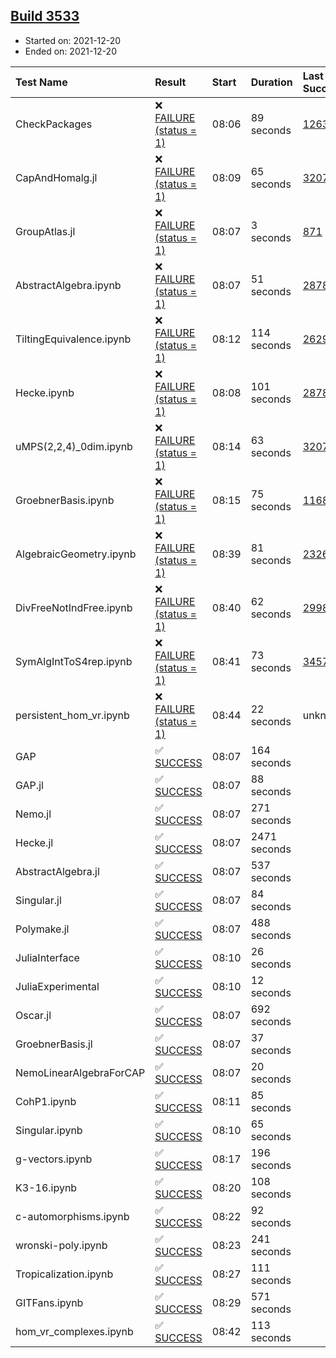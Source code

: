 ## [Build 3533](https://oscarci.mathematik.uni-kl.de/job/oscar-stable/3533/)

* Started on: 2021-12-20
* Ended on: 2021-12-20

| Test Name    | Result | Start | Duration | Last Success | First Failure |
|:-------------|:-------|:------|:---------|:-------------|:--------------|
| CheckPackages | ❌ [FAILURE (status = 1)](https://oscarci.mathematik.uni-kl.de/job/oscar-stable/3533/artifact/logs/build-3533/CheckPackages.log) | 08:06 | 89 seconds | [1263](https://oscarci.mathematik.uni-kl.de/job/oscar-stable/1263/) | [1264](https://oscarci.mathematik.uni-kl.de/job/oscar-stable/1264/) |
| CapAndHomalg.jl | ❌ [FAILURE (status = 1)](https://oscarci.mathematik.uni-kl.de/job/oscar-stable/3533/artifact/logs/build-3533/CapAndHomalg.jl.log) | 08:09 | 65 seconds | [3207](https://oscarci.mathematik.uni-kl.de/job/oscar-stable/3207/) | [3208](https://oscarci.mathematik.uni-kl.de/job/oscar-stable/3208/) |
| GroupAtlas.jl | ❌ [FAILURE (status = 1)](https://oscarci.mathematik.uni-kl.de/job/oscar-stable/3533/artifact/logs/build-3533/GroupAtlas.jl.log) | 08:07 | 3 seconds | [871](https://oscarci.mathematik.uni-kl.de/job/oscar-stable/871/) | [872](https://oscarci.mathematik.uni-kl.de/job/oscar-stable/872/) |
| AbstractAlgebra.ipynb | ❌ [FAILURE (status = 1)](https://oscarci.mathematik.uni-kl.de/job/oscar-stable/3533/artifact/logs/build-3533/AbstractAlgebra.ipynb.log) | 08:07 | 51 seconds | [2878](https://oscarci.mathematik.uni-kl.de/job/oscar-stable/2878/) | [2879](https://oscarci.mathematik.uni-kl.de/job/oscar-stable/2879/) |
| TiltingEquivalence.ipynb | ❌ [FAILURE (status = 1)](https://oscarci.mathematik.uni-kl.de/job/oscar-stable/3533/artifact/logs/build-3533/TiltingEquivalence.ipynb.log) | 08:12 | 114 seconds | [2629](https://oscarci.mathematik.uni-kl.de/job/oscar-stable/2629/) | [2630](https://oscarci.mathematik.uni-kl.de/job/oscar-stable/2630/) |
| Hecke.ipynb | ❌ [FAILURE (status = 1)](https://oscarci.mathematik.uni-kl.de/job/oscar-stable/3533/artifact/logs/build-3533/Hecke.ipynb.log) | 08:08 | 101 seconds | [2878](https://oscarci.mathematik.uni-kl.de/job/oscar-stable/2878/) | [2879](https://oscarci.mathematik.uni-kl.de/job/oscar-stable/2879/) |
| uMPS(2,2,4)_0dim.ipynb | ❌ [FAILURE (status = 1)](https://oscarci.mathematik.uni-kl.de/job/oscar-stable/3533/artifact/logs/build-3533/uMPS-2-2-4-_0dim.ipynb.log) | 08:14 | 63 seconds | [3207](https://oscarci.mathematik.uni-kl.de/job/oscar-stable/3207/) | [3208](https://oscarci.mathematik.uni-kl.de/job/oscar-stable/3208/) |
| GroebnerBasis.ipynb | ❌ [FAILURE (status = 1)](https://oscarci.mathematik.uni-kl.de/job/oscar-stable/3533/artifact/logs/build-3533/GroebnerBasis.ipynb.log) | 08:15 | 75 seconds | [1168](https://oscarci.mathematik.uni-kl.de/job/oscar-stable/1168/) | [1169](https://oscarci.mathematik.uni-kl.de/job/oscar-stable/1169/) |
| AlgebraicGeometry.ipynb | ❌ [FAILURE (status = 1)](https://oscarci.mathematik.uni-kl.de/job/oscar-stable/3533/artifact/logs/build-3533/AlgebraicGeometry.ipynb.log) | 08:39 | 81 seconds | [2326](https://oscarci.mathematik.uni-kl.de/job/oscar-stable/2326/) | [2327](https://oscarci.mathematik.uni-kl.de/job/oscar-stable/2327/) |
| DivFreeNotIndFree.ipynb | ❌ [FAILURE (status = 1)](https://oscarci.mathematik.uni-kl.de/job/oscar-stable/3533/artifact/logs/build-3533/DivFreeNotIndFree.ipynb.log) | 08:40 | 62 seconds | [2998](https://oscarci.mathematik.uni-kl.de/job/oscar-stable/2998/) | [2999](https://oscarci.mathematik.uni-kl.de/job/oscar-stable/2999/) |
| SymAlgIntToS4rep.ipynb | ❌ [FAILURE (status = 1)](https://oscarci.mathematik.uni-kl.de/job/oscar-stable/3533/artifact/logs/build-3533/SymAlgIntToS4rep.ipynb.log) | 08:41 | 73 seconds | [3457](https://oscarci.mathematik.uni-kl.de/job/oscar-stable/3457/) | [3458](https://oscarci.mathematik.uni-kl.de/job/oscar-stable/3458/) |
| persistent_hom_vr.ipynb | ❌ [FAILURE (status = 1)](https://oscarci.mathematik.uni-kl.de/job/oscar-stable/3533/artifact/logs/build-3533/persistent_hom_vr.ipynb.log) | 08:44 | 22 seconds | unknown | unknown |
| GAP | ✅ [SUCCESS](https://oscarci.mathematik.uni-kl.de/job/oscar-stable/3533/artifact/logs/build-3533/GAP.log) | 08:07 | 164 seconds |  |  |
| GAP.jl | ✅ [SUCCESS](https://oscarci.mathematik.uni-kl.de/job/oscar-stable/3533/artifact/logs/build-3533/GAP.jl.log) | 08:07 | 88 seconds |  |  |
| Nemo.jl | ✅ [SUCCESS](https://oscarci.mathematik.uni-kl.de/job/oscar-stable/3533/artifact/logs/build-3533/Nemo.jl.log) | 08:07 | 271 seconds |  |  |
| Hecke.jl | ✅ [SUCCESS](https://oscarci.mathematik.uni-kl.de/job/oscar-stable/3533/artifact/logs/build-3533/Hecke.jl.log) | 08:07 | 2471 seconds |  |  |
| AbstractAlgebra.jl | ✅ [SUCCESS](https://oscarci.mathematik.uni-kl.de/job/oscar-stable/3533/artifact/logs/build-3533/AbstractAlgebra.jl.log) | 08:07 | 537 seconds |  |  |
| Singular.jl | ✅ [SUCCESS](https://oscarci.mathematik.uni-kl.de/job/oscar-stable/3533/artifact/logs/build-3533/Singular.jl.log) | 08:07 | 84 seconds |  |  |
| Polymake.jl | ✅ [SUCCESS](https://oscarci.mathematik.uni-kl.de/job/oscar-stable/3533/artifact/logs/build-3533/Polymake.jl.log) | 08:07 | 488 seconds |  |  |
| JuliaInterface | ✅ [SUCCESS](https://oscarci.mathematik.uni-kl.de/job/oscar-stable/3533/artifact/logs/build-3533/JuliaInterface.log) | 08:10 | 26 seconds |  |  |
| JuliaExperimental | ✅ [SUCCESS](https://oscarci.mathematik.uni-kl.de/job/oscar-stable/3533/artifact/logs/build-3533/JuliaExperimental.log) | 08:10 | 12 seconds |  |  |
| Oscar.jl | ✅ [SUCCESS](https://oscarci.mathematik.uni-kl.de/job/oscar-stable/3533/artifact/logs/build-3533/Oscar.jl.log) | 08:07 | 692 seconds |  |  |
| GroebnerBasis.jl | ✅ [SUCCESS](https://oscarci.mathematik.uni-kl.de/job/oscar-stable/3533/artifact/logs/build-3533/GroebnerBasis.jl.log) | 08:07 | 37 seconds |  |  |
| NemoLinearAlgebraForCAP | ✅ [SUCCESS](https://oscarci.mathematik.uni-kl.de/job/oscar-stable/3533/artifact/logs/build-3533/NemoLinearAlgebraForCAP.log) | 08:07 | 20 seconds |  |  |
| CohP1.ipynb | ✅ [SUCCESS](https://oscarci.mathematik.uni-kl.de/job/oscar-stable/3533/artifact/logs/build-3533/CohP1.ipynb.log) | 08:11 | 85 seconds |  |  |
| Singular.ipynb | ✅ [SUCCESS](https://oscarci.mathematik.uni-kl.de/job/oscar-stable/3533/artifact/logs/build-3533/Singular.ipynb.log) | 08:10 | 65 seconds |  |  |
| g-vectors.ipynb | ✅ [SUCCESS](https://oscarci.mathematik.uni-kl.de/job/oscar-stable/3533/artifact/logs/build-3533/g-vectors.ipynb.log) | 08:17 | 196 seconds |  |  |
| K3-16.ipynb | ✅ [SUCCESS](https://oscarci.mathematik.uni-kl.de/job/oscar-stable/3533/artifact/logs/build-3533/K3-16.ipynb.log) | 08:20 | 108 seconds |  |  |
| c-automorphisms.ipynb | ✅ [SUCCESS](https://oscarci.mathematik.uni-kl.de/job/oscar-stable/3533/artifact/logs/build-3533/c-automorphisms.ipynb.log) | 08:22 | 92 seconds |  |  |
| wronski-poly.ipynb | ✅ [SUCCESS](https://oscarci.mathematik.uni-kl.de/job/oscar-stable/3533/artifact/logs/build-3533/wronski-poly.ipynb.log) | 08:23 | 241 seconds |  |  |
| Tropicalization.ipynb | ✅ [SUCCESS](https://oscarci.mathematik.uni-kl.de/job/oscar-stable/3533/artifact/logs/build-3533/Tropicalization.ipynb.log) | 08:27 | 111 seconds |  |  |
| GITFans.ipynb | ✅ [SUCCESS](https://oscarci.mathematik.uni-kl.de/job/oscar-stable/3533/artifact/logs/build-3533/GITFans.ipynb.log) | 08:29 | 571 seconds |  |  |
| hom_vr_complexes.ipynb | ✅ [SUCCESS](https://oscarci.mathematik.uni-kl.de/job/oscar-stable/3533/artifact/logs/build-3533/hom_vr_complexes.ipynb.log) | 08:42 | 113 seconds |  |  |
